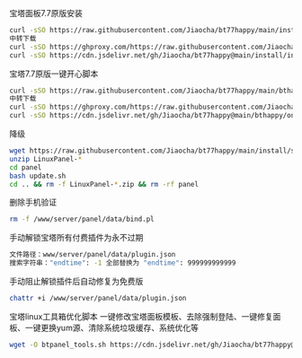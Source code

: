  宝塔面板7.7原版安装
```Bash
curl -sSO https://raw.githubusercontent.com/Jiaocha/bt77happy/main/install/install_panel.sh && bash install_panel.sh
中转下载
curl -sSO https://ghproxy.com/https://raw.githubusercontent.com/Jiaocha/bt77happy/main/install/install_panel.sh && bash install_panel.sh
curl -sSO https://cdn.jsdelivr.net/gh/Jiaocha/bt77happy@main/install/install_panel.sh && bash install_panel.sh
```

 宝塔7.7原版一键开心脚本
```Bash
curl -sSO https://raw.githubusercontent.com/Jiaocha/bt77happy/main/bthappy/one_key_happy.sh && bash one_key_happy.sh
中转下载
curl -sSO https://ghproxy.com/https://raw.githubusercontent.com/Jiaocha/bt77happy/main/bthappy/one_key_happy.sh && bash one_key_happy.sh
curl -sSO https://cdn.jsdelivr.net/gh/Jiaocha/bt77happy@main/bthappy/one_key_happy.sh && bash one_key_happy.sh
```

 降级
```Bash
wget https://raw.githubusercontent.com/Jiaocha/bt77happy/main/install/src/LinuxPanel-7.7.0.zip
unzip LinuxPanel-*
cd panel
bash update.sh
cd .. && rm -f LinuxPanel-*.zip && rm -rf panel
```

 删除手机验证
```Bash
rm -f /www/server/panel/data/bind.pl
```

 手动解锁宝塔所有付费插件为永不过期
```Bash
文件路径：www/server/panel/data/plugin.json
搜索字符串："endtime": -1 全部替换为 "endtime": 999999999999
```
 手动阻止解锁插件后自动修复为免费版
```Bash
chattr +i /www/server/panel/data/plugin.json
```

 宝塔linux工具箱优化脚本
一键修改宝塔面板模板、去除强制登陆、一键修复面板、一键更换yum源、清除系统垃圾缓存、系统优化等
```Bash
wget -O btpanel_tools.sh https://cdn.jsdelivr.net/gh/Jiaocha/bt77happy@main/btpanel_tools/btpanel_tools.sh && bash btpanel_tools.sh
```
